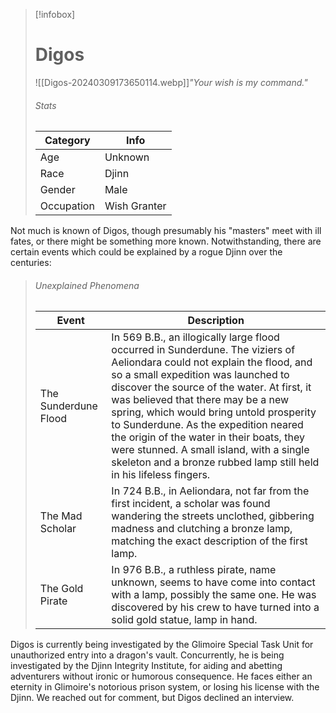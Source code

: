 > [!infobox]
> # Digos
> ![[Digos-20240309173650114.webp]]*"Your wish is my command."*
> ###### Stats
> | Category |  Info |
> | ---- | ---- |
> | Age | Unknown |
> | Race | Djinn |
> | Gender | Male |
> | Occupation | Wish Granter |







Not much is known of Digos, though presumably his "masters" meet with ill fates, or there might be something more known. Notwithstanding, there are certain events which could be explained by a rogue Djinn over the centuries:

> ###### Unexplained Phenomena
> | Event |  Description |
> | ---- | ---- |
> | The Sunderdune Flood | In 569 B.B., an illogically large flood occurred in Sunderdune. The viziers of Aeliondara could not explain the flood, and so a small expedition was launched to discover the source of the water. At first, it was believed that there may be a new spring, which would bring untold prosperity to Sunderdune. As the expedition neared the origin of the water in their boats, they were stunned. A small island, with a single skeleton and a bronze rubbed lamp still held in his lifeless fingers. |
> | The Mad Scholar | In 724 B.B., in Aeliondara, not far from the first incident, a scholar was found wandering the streets unclothed, gibbering madness and clutching a bronze lamp, matching the exact description of the first lamp. |
> | The Gold Pirate | In 976 B.B., a ruthless pirate, name unknown, seems to have come into contact with a lamp, possibly the same one. He was discovered by his crew to have turned into a solid gold statue, lamp in hand. |

Digos is currently being investigated by the Glimoire Special Task Unit for unauthorized entry into a dragon's vault. Concurrently, he is being investigated by the Djinn Integrity Institute, for aiding and abetting adventurers without ironic or humorous consequence. He faces either an eternity in Glimoire's notorious prison system, or losing his license with the Djinn. We reached out for comment, but Digos declined an interview.